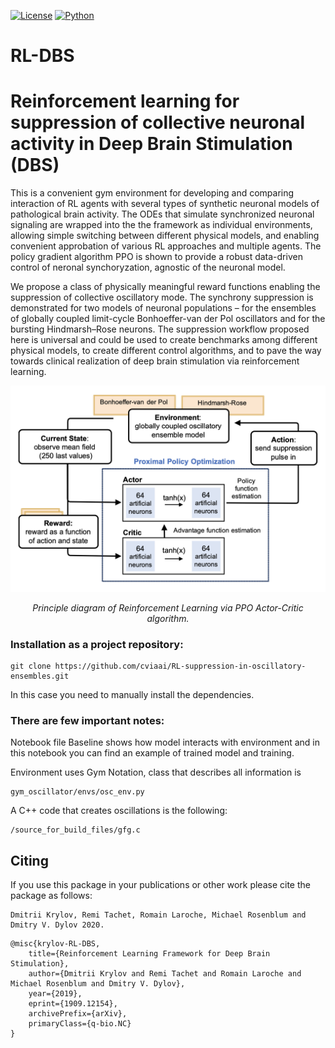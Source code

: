 [![License](https://img.shields.io/github/license/analysiscenter/pydens.svg)](https://www.apache.org/licenses/LICENSE-2.0)
[![Python](https://img.shields.io/badge/python-3.6-blue.svg)](https://python.org)

# RL-DBS
# Reinforcement learning for suppression of collective neuronal activity in Deep Brain Stimulation (DBS)

This is a convenient gym environment for developing and comparing interaction of RL agents with several types of synthetic neuronal models of pathological brain activity. The ODEs that simulate synchronized neuronal signaling are wrapped into the the framework as individual environments, allowing simple switching between different physical models, and enabling convenient approbation of various RL approaches and multiple agents. The policy gradient algorithm PPO is shown to provide a robust data-driven control of neronal synchoryzation, agnostic of the neuronal model. 

We propose a class of physically meaningful reward functions enabling the suppression of collective oscillatory mode. The synchrony suppression is demonstrated for two models of neuronal populations – for the ensembles of globally coupled limit-cycle Bonhoeffer-van der Pol oscillators and for the bursting Hindmarsh–Rose neurons. The suppression workflow proposed here is universal and could be used to create benchmarks among different physical models, to create different control algorithms, and to pave the way towards clinical realization of deep brain stimulation via reinforcement learning. 




<p align="center">
<img src="principle.png" alt>
</p>
<p align="center">
<em>Principle diagram of Reinforcement Learning via PPO Actor-Critic algorithm.</em>
</p>



### Installation as a project repository:

```
git clone https://github.com/cviaai/RL-suppression-in-oscillatory-ensembles.git
```

In this case you need to manually install the dependencies.

### There are few important notes:

Notebook file Baseline shows how model interacts with environment and in this notebook you can find an example of trained model and training.

Environment uses Gym Notation, class that describes all information is 
```
gym_oscillator/envs/osc_env.py
```
A C++ code that creates oscillations is the following:
```
/source_for_build_files/gfg.c
```
## Citing 

If you use this package in your publications or other work please cite the package as follows:

```
Dmitrii Krylov, Remi Tachet, Romain Laroche, Michael Rosenblum and Dmitry V. Dylov 2020.
```

```
@misc{krylov-RL-DBS,
    title={Reinforcement Learning Framework for Deep Brain Stimulation},
    author={Dmitrii Krylov and Remi Tachet and Romain Laroche and Michael Rosenblum and Dmitry V. Dylov},
    year={2019},
    eprint={1909.12154},
    archivePrefix={arXiv},
    primaryClass={q-bio.NC}
}


```
